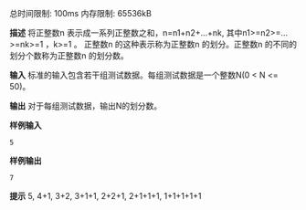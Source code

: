 总时间限制:    100ms
内存限制:    65536kB

**描述**
    将正整数n 表示成一系列正整数之和，n=n1+n2+…+nk, 其中n1>=n2>=…>=nk>=1 ，k>=1 。
    正整数n 的这种表示称为正整数n 的划分。正整数n 的不同的划分个数称为正整数n 的划分数。

**输入**
    标准的输入包含若干组测试数据。每组测试数据是一个整数N(0 < N <= 50)。

**输出**
    对于每组测试数据，输出N的划分数。

**样例输入**

    5

**样例输出**

    7

**提示**
    5, 4+1, 3+2, 3+1+1, 2+2+1, 2+1+1+1, 1+1+1+1+1 









 
